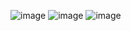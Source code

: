 ![image](https://github.com/user-attachments/assets/27610c47-d782-4adc-90e5-7b361dc47e5b)
![image](https://github.com/user-attachments/assets/5dc39bb7-7d68-4011-8131-647af32eeb50)
![image](https://github.com/user-attachments/assets/bc5265b5-5c44-4e92-b0d8-5e9019e3ff52)
